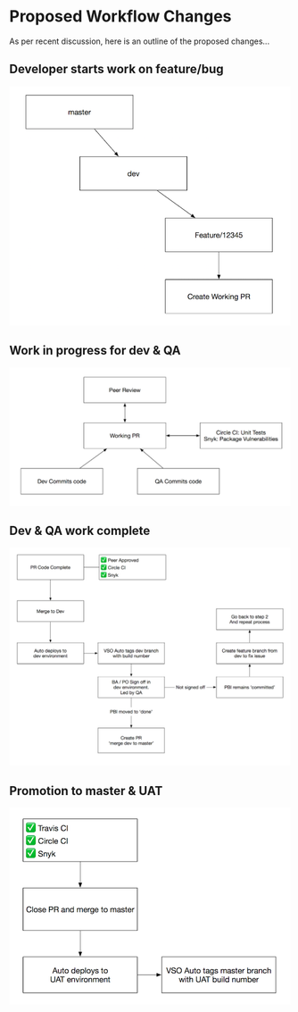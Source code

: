 # Proposed Workflow Changes

As per recent discussion, here is an outline of the proposed changes...

## Developer starts work on feature/bug

![work-starts](https://github.com/DFEAGILEDEVOPS/MTC/blob/e304d7524b33c53be10168468421516406172e55/deploy/workflow/work-starts.png)

## Work in progress for dev & QA

![work-in-progress](https://github.com/DFEAGILEDEVOPS/MTC/blob/e304d7524b33c53be10168468421516406172e55/deploy/workflow/work-in-progress-review.png)

## Dev & QA work complete

![dev-qa-complete](https://github.com/DFEAGILEDEVOPS/MTC/blob/e304d7524b33c53be10168468421516406172e55/deploy/workflow/dev-qa-complete.png)

## Promotion to master & UAT

![promotion-to-master](https://github.com/DFEAGILEDEVOPS/MTC/blob/e304d7524b33c53be10168468421516406172e55/deploy/workflow/promotion-to-master.png)

